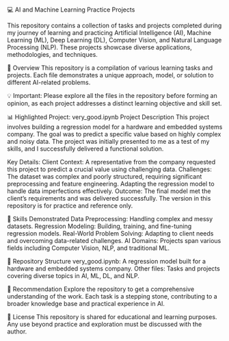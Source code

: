 💻 AI and Machine Learning Practice Projects


This repository contains a collection of tasks and projects completed during my journey of learning and practicing Artificial Intelligence (AI), Machine Learning (ML), Deep Learning (DL), Computer Vision, and Natural Language Processing (NLP). These projects showcase diverse applications, methodologies, and techniques.


📂 Overview
This repository is a compilation of various learning tasks and projects. Each file demonstrates a unique approach, model, or solution to different AI-related problems.


💡 Important: Please explore all the files in the repository before forming an opinion, as each project addresses a distinct learning objective and skill set.


📊 Highlighted Project: very_good.ipynb
Project Description
This project involves building a regression model for a hardware and embedded systems company. The goal was to predict a specific value based on highly complex and noisy data. The project was initially presented to me as a test of my skills, and I successfully delivered a functional solution.


Key Details:
Client Context: A representative from the company requested this project to predict a crucial value using challenging data.
Challenges:
The dataset was complex and poorly structured, requiring significant preprocessing and feature engineering.
Adapting the regression model to handle data imperfections effectively.
Outcome: The final model met the client’s requirements and was delivered successfully. The version in this repository is for practice and reference only.


🧠 Skills Demonstrated
Data Preprocessing: Handling complex and messy datasets.
Regression Modeling: Building, training, and fine-tuning regression models.
Real-World Problem Solving: Adapting to client needs and overcoming data-related challenges.
AI Domains: Projects span various fields including Computer Vision, NLP, and traditional ML.


📂 Repository Structure
very_good.ipynb: A regression model built for a hardware and embedded systems company.
Other files: Tasks and projects covering diverse topics in AI, ML, DL, and NLP.


🤝 Recommendation
Explore the repository to get a comprehensive understanding of the work. Each task is a stepping stone, contributing to a broader knowledge base and practical experience in AI.


📜 License
This repository is shared for educational and learning purposes. Any use beyond practice and exploration must be discussed with the author.
